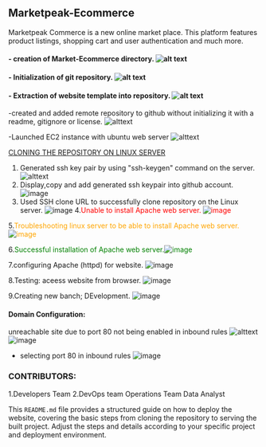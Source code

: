 ## Marketpeak-Ecommerce
Marketpeak Commerce is a new online market place. This platform features product listings, shopping cart and user authentication and much more.
#### - creation of Market-Ecommerce directory.   ![alt text](Ecommerce1.png)      
#### - Initialization of git repository.    ![alt text](Ecommerce2.png)
#### - Extraction of website template into repository.       ![alt text](Ecommerce3.png)
-created and added remote repository to github without initializing it with a readme, gitignore or license.
 ![alttext](Ecommerce5.png)          

 -Launched EC2 instance with ubuntu web server ![alttext](Ecommerce4.png)

  <ins>CLONING THE REPOSITORY ON LINUX SERVER     
  1. Generated ssh key pair by using "ssh-keygen" command on the server. ![alttext](Ecommerce6.png)
  2. Display,copy and add generated ssh keypair into github account. ![image](Ecommerce7.png)   
  3. Used SSH clone URL to successfully clone repository on the Linux server. ![image](Ecommerce8.png)
  4.<span style="color:red">Unable to install Apache web server. ![image](Ecommerce9.png)

 5.<span style="color:orange">Troubleshooting linux server to be able to install Apache web server. ![image](Ecommerce10.png)

  6.<span style="color:green">Successful installation of Apache web server.![image](Ecommerce11.png)

 7.configuring Apache (httpd) for website. ![image](Ecommerce12.png)

 8.Testing: aceess website from browser. ![image](Ecommerce13.png)

 9.Creating new banch; DEvelopment.  ![image](Ecommerce14.png)

#### Domain Configuration: 
unreachable site due to port 80 not being enabled in inbound rules ![alttext](Ecommerce15.png)
    ![image](Ecommerce16.png)
     
- selecting port 80 in inbound rules  ![image](Ecommerce17.png)

### CONTRIBUTORS:
1.Developers Team
2.DevOps team
Operations Team
Data Analyst


This `README.md` file provides a structured guide on how to deploy the website, covering the basic steps from cloning the repository to serving the built project. Adjust the steps and details according to your specific project and deployment environment.
